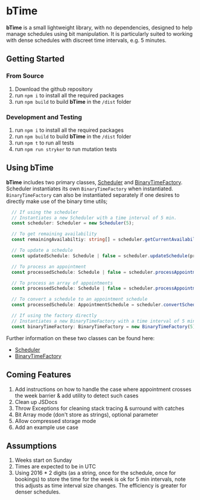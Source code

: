 # bTime

**bTime** is a small lightweight library, with no dependencies, designed to help manage schedules using bit manipulation.  It is particularly suited to working with dense schedules with discreet time intervals, e.g. 5 minutes.

## Getting Started

### From Source

1. Download the github repository
1. run `npm i` to install all the required packages
1. run `npm build` to build **bTime** in the `/dist` folder

### Development and Testing

1. run `npm i` to install all the required packages
1. run `npm build` to build **bTime** in the `/dist` folder
1. run `npm t` to run all tests
1. run `npm run stryker` to run mutation tests

## Using bTime

**bTime** includes two primary classes, [Scheduler](./documentation/scheduler.md) and [BinaryTimeFactory](./documentation/binaryTimeFactory.md).  Scheduler instantiates its own `BinaryTimeFactory` when instantiated.  `BinaryTimeFactory` can also be instantiated separately if one desires to directly make use of the binary time utils;

```typescript
  // If using the scheduler
  // Instantiates a new Scheduler with a time interval of 5 min.
  const scheduler: Scheduler = new Scheduler(5); 

  // To get remaining availability
  const remainingAvailabiltiy: string[] = scheduler.getCurrentAvailability(schedule);

  // To update a schedule
  const updatedSchedule: Schedule | false = scheduler.updateSchedule(proposedSchedule, currentSchedule);

  // To process an appointment
  const processedSchedule: Schedule | false = scheduler.processAppointment(appointment, schedule, ScheduleActions.BOOKING_UPDATE);

  // To process an array of appointments
  const processedSchedule: Schedule | false = scheduler.processAppointments(appointments, schedule, ScheduleActions.BOOKING_UPDATE);

  // To convert a schedule to an appointment schedule
  const processedSchedule: AppointmentSchedule = scheduler.convertScheduleToAppointmentSchedule(schedule);

  // If using the factory directly
  // Instantiates a new BinaryTimeFactory with a time interval of 5 min.
  const binaryTimeFactory: BinaryTimeFactory = new BinaryTimeFactory(5);  
```

Further information on these two classes can be found here:
* [Scheduler](./documentation/scheduler.md)
* [BinaryTimeFactory](./documentation/binaryTimeFactory.md)

## Coming Features

1. Add instructions on how to handle the case where appointment crosses the week barrier & add utility to detect such cases
1. Clean up JSDocs
1. Throw Exceptions for cleaning stack tracing & surround with catches
1. Bit Array mode (don't store as strings), optional parameter
1. Allow compressed storage mode
1. Add an example use case

## Assumptions

1. Weeks start on Sunday
1. Times are expected to be in UTC
1. Using 2016 * 2 digits (as a string, once for the schedule, once for bookings) to store the time for the week is ok for 5 min intervals, note this adjusts as time interval size changes.  The efficiency is greater for denser schedules.
